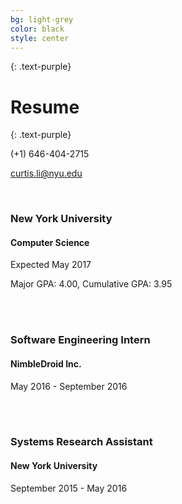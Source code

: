 ```yaml
---
bg: light-grey
color: black
style: center
---
```


{: .text-purple}

# Resume
{: .text-purple}

(+1) 646-404-2715

curtis.li@nyu.edu

<br>

### New York University
#### Computer Science
Expected May 2017

Major GPA: 4.00, Cumulative GPA: 3.95

<br>
<br>

### Software Engineering Intern
#### NimbleDroid Inc.
May 2016 - September 2016

<br>
<br>

### Systems Research Assistant
#### New York University
September 2015 - May 2016

